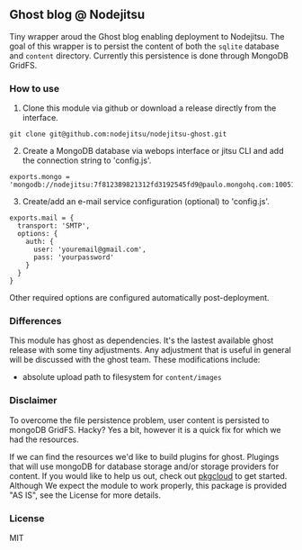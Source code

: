 ## Ghost blog @ Nodejitsu

Tiny wrapper aroud the Ghost blog enabling deployment to Nodejitsu. The goal of
this wrapper is to persist the content of both the `sqlite` database and `content`
directory. Currently this persistence is done through MongoDB GridFS.

### How to use

1. Clone this module via github or download a release directly from the interface.
```
git clone git@github.com:nodejitsu/nodejitsu-ghost.git
```
2. Create a MongoDB database via webops interface or jitsu CLI and add the
   connection string to 'config.js'.
```
exports.mongo = 'mongodb://nodejitsu:7f812389821312fd3192545fd9@paulo.mongohq.com:10051/nodejitsudb12938192';
```
3. Create/add an e-mail service configuration (optional) to 'config.js'.
```
exports.mail = {
  transport: 'SMTP',
  options: {
    auth: {
      user: 'youremail@gmail.com',
      pass: 'yourpassword'
    }
  }
}
```

Other required options are configured automatically post-deployment.

### Differences
This module has ghost as dependencies. It's the lastest available ghost release
with some tiny adjustments. Any adjustment that is useful in general will
be discussed with the ghost team. These modifications include:

- absolute upload path to filesystem for `content/images`

### Disclaimer
To overcome the file persistence problem, user content is persisted to mongoDB
GridFS. Hacky? Yes a bit, however it is a quick fix for which we had the resources.

If we can find the resources we'd like to build plugins for ghost. Plugings that
will use mongoDB for database storage and/or storage providers for content. If
you would like to help us out, check out [pkgcloud] to get started.
Although We expect the module to work properly, this package is provided "AS IS",
see the License for more details.

[pkgcloud]: https://github.com/nodejitsu/pkgcloud

### License

MIT
